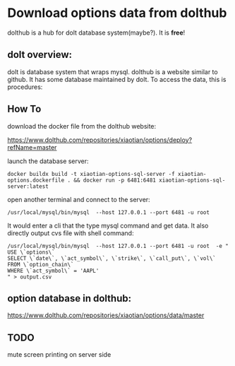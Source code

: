 # Download options data from dolthub
dolthub is a hub for dolt database system(maybe?). It is **free**!

## dolt overview:
dolt is database system that wraps mysql. dolthub is a website similar to github. It has some database maintained by dolt. To access the data, this is procedures:

## How To
download the docker file from the dolthub website:

https://www.dolthub.com/repositories/xiaotian/options/deploy?refName=master

launch the database server:

    docker buildx build -t xiaotian-options-sql-server -f xiaotian-options.dockerfile . && docker run -p 6481:6481 xiaotian-options-sql-server:latest


open another terminal and connect to the server:

    /usr/local/mysql/bin/mysql  --host 127.0.0.1 --port 6481 -u root


It would enter a cli that the type mysql command and get data. It also directly output cvs file with shell command:

    /usr/local/mysql/bin/mysql  --host 127.0.0.1 --port 6481 -u root  -e "
    USE \`options\`
    SELECT \`date\`, \`act_symbol\`, \`strike\`, \`call_put\`, \`vol\`
    FROM \`option_chain\`
    WHERE \`act_symbol\` = 'AAPL'
    " > output.csv


## option database in dolthub:
https://www.dolthub.com/repositories/xiaotian/options/data/master


## TODO
mute screen printing on server side